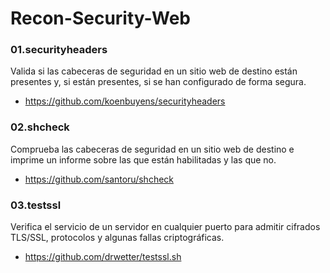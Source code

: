 # Recon-Security-Web

### 01.securityheaders
Valida si las cabeceras de seguridad en un sitio web de destino están presentes y, si están presentes, si se han configurado de forma segura. 
- https://github.com/koenbuyens/securityheaders


### 02.shcheck 
Comprueba las cabeceras de seguridad en un sitio web de destino e imprime un informe sobre las que están habilitadas y las que no. 
- https://github.com/santoru/shcheck


### 03.testssl 
Verifica el servicio de un servidor en cualquier puerto para admitir cifrados TLS/SSL, protocolos y algunas fallas criptográficas.
- https://github.com/drwetter/testssl.sh
